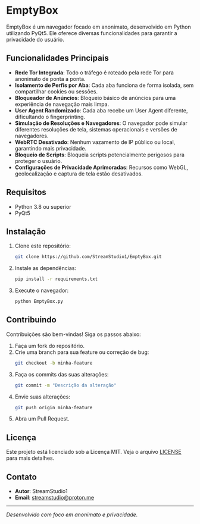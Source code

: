 # EmptyBox

EmptyBox é um navegador focado em anonimato, desenvolvido em Python utilizando PyQt5. Ele oferece diversas funcionalidades para garantir a privacidade do usuário.

## Funcionalidades Principais

- **Rede Tor Integrada**: Todo o tráfego é roteado pela rede Tor para anonimato de ponta a ponta.
- **Isolamento de Perfis por Aba**: Cada aba funciona de forma isolada, sem compartilhar cookies ou sessões.
- **Bloqueador de Anúncios**: Bloqueio básico de anúncios para uma experiência de navegação mais limpa.
- **User Agent Randomizado**: Cada aba recebe um User Agent diferente, dificultando o fingerprinting.
- **Simulação de Resoluções e Navegadores**: O navegador pode simular diferentes resoluções de tela, sistemas operacionais e versões de navegadores.
- **WebRTC Desativado**: Nenhum vazamento de IP público ou local, garantindo mais privacidade.
- **Bloqueio de Scripts**: Bloqueia scripts potencialmente perigosos para proteger o usuário.
- **Configurações de Privacidade Aprimoradas**: Recursos como WebGL, geolocalização e captura de tela estão desativados.

## Requisitos

- Python 3.8 ou superior
- PyQt5

## Instalação

1. Clone este repositório:
   ```bash
   git clone https://github.com/StreamStudio1/EmptyBox.git
   ```

2. Instale as dependências:
   ```bash
   pip install -r requirements.txt
   ```

3. Execute o navegador:
   ```bash
   python EmptyBox.py
   ```

## Contribuindo

Contribuições são bem-vindas! Siga os passos abaixo:

1. Faça um fork do repositório.
2. Crie uma branch para sua feature ou correção de bug:
   ```bash
   git checkout -b minha-feature
   ```
3. Faça os commits das suas alterações:
   ```bash
   git commit -m "Descrição da alteração"
   ```
4. Envie suas alterações:
   ```bash
   git push origin minha-feature
   ```
5. Abra um Pull Request.

## Licença

Este projeto está licenciado sob a Licença MIT. Veja o arquivo [LICENSE](LICENSE) para mais detalhes.

## Contato

- **Autor**: StreamStudio1  
- **Email**: [streamstudio@proton.me](mailto:streamstudio@proton.me)

---

_Desenvolvido com foco em anonimato e privacidade._
